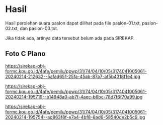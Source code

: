 # Hasil

Hasil perolehan suara paslon dapat dilihat pada file paslon-01.txt, paslon-02.txt, dan paslon-03.txt.

Jika tidak ada, artinya data tersebut belum ada pada SIREKAP.

## Foto C Plano

https://sirekap-obj-formc.kpu.go.id/4afe/pemilu/ppwp/31/74/04/10/05/3174041005061-20240214-212632--5afad651-25fa-45ab-87a7-af5b4318f1e4.jpg

https://sirekap-obj-formc.kpu.go.id/4afe/pemilu/ppwp/31/74/04/10/05/3174041005061-20240214-195719--b14948a0-ab7f-4aec-b6bc-78d7f6f70a99.jpg

https://sirekap-obj-formc.kpu.go.id/4afe/pemilu/ppwp/31/74/04/10/05/3174041005061-20240214-195754--ad863f8f-e7a4-4bf8-8ad6-58540de2b5c9.jpg
